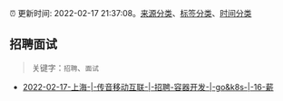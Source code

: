 :alarm_clock: 更新时间: 2022-02-17 21:37:08。[来源分类](../README.md)、[标签分类](../TAGS.md)、[时间分类](../TIMELINE.md)

## 招聘面试


> 关键字：`招聘`、`面试`



- [2022-02-17-上海-|-传音移动互联-|-招聘-容器开发-|-go&k8s-|-16-薪](https://www.v2ex.com/t/834636) 